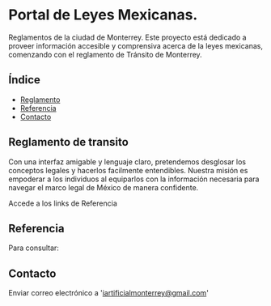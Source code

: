 # Portal de Leyes Mexicanas.

Reglamentos de la ciudad de Monterrey.
Este proyecto está dedicado a proveer información accesible y comprensiva acerca de la leyes mexicanas, comenzando con el reglamento de Tránsito de Monterrey.

## Índice

- [Reglamento](#reglamento-de-transito)
- [Referencia](#referencia)
- [Contacto](#contacto)

## Reglamento de transito

Con una interfaz amigable y lenguaje claro, pretendemos desglosar los conceptos legales y hacerlos facilmente entendibles. Nuestra misión es empoderar a los individuos al equiparlos con la información necesaria para navegar el marco legal de México de manera confidente.

Accede a los links de Referencia

## Referencia

Para consultar:

## Contacto

Enviar correo electrónico a 'iartificialmonterrey@gmail.com'

